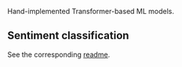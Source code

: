 Hand-implemented Transformer-based ML models.

## Sentiment classification

See the corresponding [readme](./sentiment_classification/README.md).
